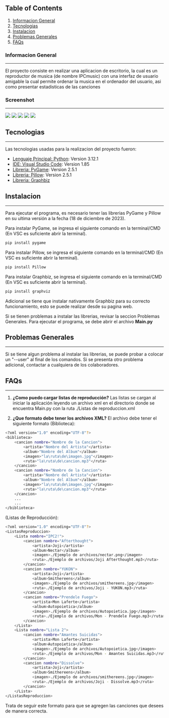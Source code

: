 ## Table of Contents
1. [Informacion General](#info-general)
2. [Tecnologias](#tecnologias)
3. [Instalacion](#instalacion)
4. [Problemas Generales](#problemas-generales)
5. [FAQs](#faqs)
### Informacion General
***
El proyecto consiste en realizar una aplicacion de escritorio, la cual es un reproductor de musica (de nombre IPCmusic) con una interfaz de usuario amigable la cual permite ordenar la musica en el ordenador del usuario, asi como presentar estadisticas de las canciones
### Screenshot
***
<img src="https://i.imgur.com/kWmEQ9a.jpg"/>
<img src="https://i.imgur.com/GUjH2ML.jpg"/>
<img src="https://i.imgur.com/ectR5D5.jpg"/>
<img src="https://i.imgur.com/BjWCvKq.jpg"/>
<img src="https://i.imgur.com/9rIQkcG.jpg"/>

## Tecnologias
***
Las tecnologias usadas para la realizacion del proyecto fueron:
* [Lenguaje Principal: Python](https://www.python.org/): Version 3.12.1
* [IDE: Visual Studio Code](https://code.visualstudio.com/): Version 1.85
* [Libreria: PyGame](https://www.pygame.org): Version 2.5.1
* [Libreria: Pillow](https://pypi.org/project/Pillow/): Version 2.5.1
* [Libreria: Graphbiz](https://graphviz.org/)

## Instalacion
***
Para ejecutar el programa, es necesario tener las librerias PyGame y Pillow en su ultima versión a la fecha (18 de diciembre de 2023).

Para instalar PyGame, se ingresa el siguiente comando en la terminal/CMD (En VSC es suficiente abrir la terminal).
```bash
pip install pygame
```

Para instalar Pillow, se ingresa el siguiente comando en la terminal/CMD (En VSC es suficiente abrir la terminal).
```bash
pip install Pillow
```

Para instalar Graphbiz, se ingresa el siguiente comando en la terminal/CMD (En VSC es suficiente abrir la terminal).
```bash
pip install graphviz
```
Adicional se tiene que instalar nativamente Graphbiz para su correcto funcionamiento, esto se puede realizar desde su pagina web.

Si se tienen problemas a instalar las librerias, revisar la seccion Problemas Generales.
Para ejecutar el programa, se debe abrir el archivo **Main.py**

## Problemas Generales
***
Si se tiene algun problema al instalar las librerias, se puede probar a colocar un "--user" al final de los comandos.
Si se presenta otro problema adicional, contactar a cualquiera de los colaboradores.


## FAQs
***
1. **¿Como puedo cargar listas de reproducción?**
Las listas se cargan al iniciar la aplicación leyendo un archivo xml en el directorio donde se encuentra Main.py con la ruta ./Listas de reproduccion.xml

2. **¿Que formato debe tener los archivos XML?**
El archivo debe tener el siguiente formato 
(Biblioteca):
```bash
<?xml version="1.0" encoding="UTF-8"?> 
<biblioteca>
    <cancion nombre="Nombre de la Cancion">
        <artista>"Nombre del Artista"</artista>
        <album>"Nombre del Album"</album>
        <imagen>"la\ruta\de\imagen.jpg"</imagen>
        <ruta>"la\ruta\de\cancion.mp3"</ruta>
    </cancion>
    <cancion nombre="Nombre de la Cancion">
        <artista>"Nombre del Artista"</artista>
        <album>"Nombre del Album"</album>
        <imagen>"la\ruta\de\imagen.jpg"</imagen>
        <ruta>"la\ruta\de\cancion.mp3"</ruta>
    </cancion>
    ...
    ...
</biblioteca>
```

(Listas de Reproducción):
```bash
<?xml version="1.0" encoding="UTF-8"?> 
<ListasReproduccion>
    <Lista nombre="IPC2!">
        <cancion nombre="Afterthought">
            <artista>Joji</artista>
            <album>Nectar</album>
            <imagen>./Ejemplo de archivos/nectar.png</imagen>
            <ruta>./Ejemplo de archivos/Joji Afterthought.mp3</ruta>
        </cancion>
        <cancion nombre="YUKON">
            <artista>Joji</artista>
            <album>Smithereens</album>
            <imagen>./Ejemplo de archivos/smithereens.jpg</imagen>
            <ruta>./Ejemplo de archivos/Joji - YUKON.mp3</ruta>
        </cancion>
        <cancion nombre="Prendele Fuego">
            <artista>Mon Laferte</artista>
            <album>Autopoietica</album>
            <imagen>./Ejemplo de archivos/Autopoietica.jpg</imagen>
            <ruta>./Ejemplo de archivos/Mon - Prendele Fuego.mp3</ruta>
        </cancion>
    </Lista>
    <Lista nombre="Lista 2">
        <cancion nombre="Amantes Suicidas">
            <artista>Mon Laferte</artista>
            <album>Autopoietica</album>
            <imagen>./Ejemplo de archivos/Autopoietica.jpg</imagen>
            <ruta>./Ejemplo de archivos/Mon - Amantes Suicidas.mp3</ruta>
        </cancion>
        <cancion nombre="Dissolve">
            <artista>Joji</artista>
            <album>Smithereens</album>
            <imagen>./Ejemplo de archivos/smithereens.jpg</imagen>
            <ruta>./Ejemplo de archivos/Joji - Dissolve.mp3</ruta>
        </cancion>
    </Lista>
</ListasReproduccion>
```
Trata de seguir este formato para que se agregen las canciones que desees de manera correcta.
